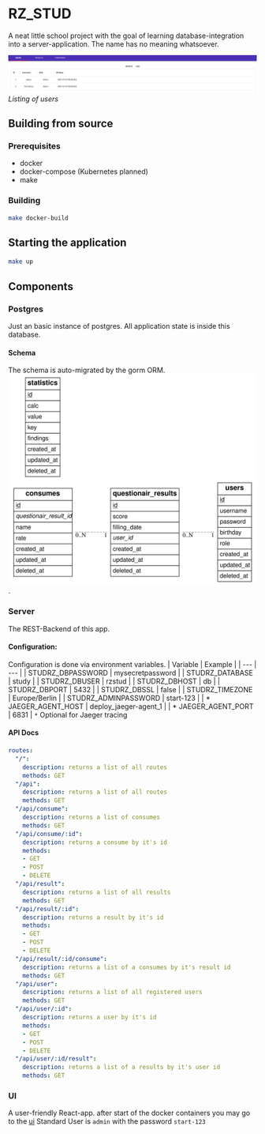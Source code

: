 # RZ_STUD
A neat little school project with the goal of learning database-integration into a server-application.
The name has no meaning whatsoever.

![ui](assets/ui.png)
_Listing of users_

## Building from source
### Prerequisites
* docker
* docker-compose (Kubernetes planned)
* make
### Building
```bash
make docker-build
```
## Starting the application
```bash
make up
```

## Components
### Postgres
Just an basic instance of postgres.
All application state is inside this database.
#### Schema
The schema is auto-migrated by the gorm ORM.
![here](db/schema_erd.svg).
### Server
The REST-Backend of this app.  
#### Configuration:  
Configuration is done via environment variables.
| Variable | Example |
| --- | --- |
| STUDRZ_DBPASSWORD | mysecretpassword |
| STUDRZ_DATABASE | study |
| STUDRZ_DBUSER | rzstud |
| STUDRZ_DBHOST | db |
| STUDRZ_DBPORT | 5432 |
| STUDRZ_DBSSL | false |
| STUDRZ_TIMEZONE | Europe/Berlin |
| STUDRZ_ADMINPASSWORD | start-123 |
| * JAEGER_AGENT_HOST | deploy_jaeger-agent_1 |
| * JAEGER_AGENT_PORT | 6831 |
```*``` Optional for Jaeger tracing
#### API Docs
```yaml
routes:
  "/":
    description: returns a list of all routes
    methods: GET
  "/api":
    description: returns a list of all routes
    methods: GET
  "/api/consume":
    description: returns a list of consumes
    methods: GET
  "/api/consume/:id":
    description: returns a consume by it's id
    methods:
    - GET
    - POST
    - DELETE
  "/api/result":
    description: returns a list of all results
    methods: GET
  "/api/result/:id":
    description: returns a result by it's id
    methods:
    - GET
    - POST
    - DELETE
  "/api/result/:id/consume":
    description: returns a list of a consumes by it's result id
    methods: GET
  "/api/user":
    description: returns a list of all registered users
    methods: GET
  "/api/user/:id":
    description: returns a user by it's id
    methods:
    - GET
    - POST
    - DELETE
  "/api/user/:id/result":
    description: returns a list of a results by it's user id
    methods: GET
```
### UI
A user-friendly React-app.
after start of the docker containers you may go to the [ui](http://localhost:3000/)
Standard User is ```admin``` with the password ```start-123```
```

